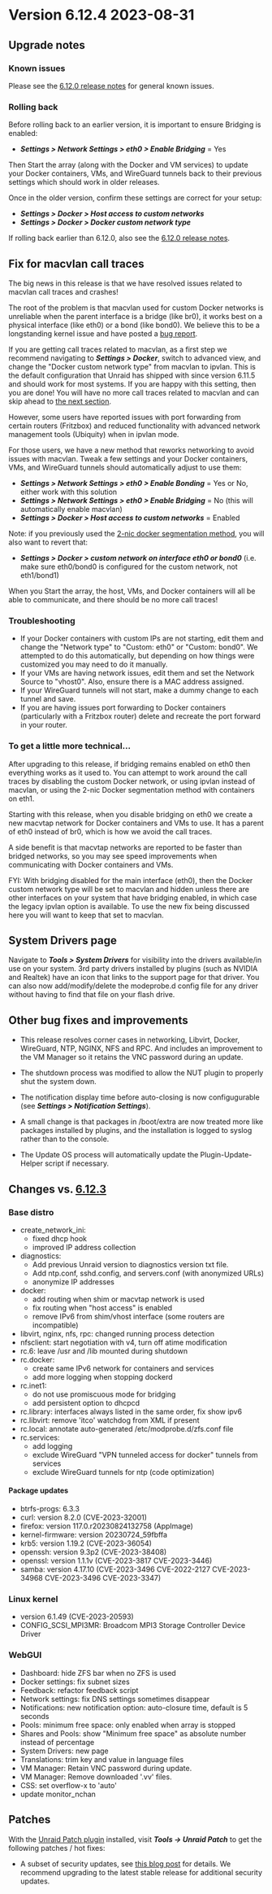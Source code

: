 # Version 6.12.4 2023-08-31

## Upgrade notes

### Known issues

Please see the [6.12.0 release notes](6.12.0.md#known-issues) for general known issues.

### Rolling back

Before rolling back to an earlier version, it is important to ensure Bridging is enabled:

* ***Settings > Network Settings > eth0 > Enable Bridging*** = Yes

Then Start the array (along with the Docker and VM services) to update your Docker containers, VMs, and
WireGuard tunnels back to their previous settings which should work in older releases.

Once in the older version, confirm these settings are correct for your setup:

* ***Settings > Docker > Host access to custom networks***
* ***Settings > Docker > Docker custom network type***

If rolling back earlier than 6.12.0, also see the [6.12.0 release notes](6.12.0.md#rolling-back).

## Fix for macvlan call traces

The big news in this release is that we have resolved issues related to macvlan call traces and crashes!

The root of the problem is that macvlan used for custom Docker networks is unreliable when the parent interface is a
bridge (like br0), it works best on a physical interface (like eth0) or a bond (like bond0). We believe this to be a longstanding kernel
issue and have posted a [bug report](https://bugzilla.kernel.org/show_bug.cgi?id=217777).

If you are getting call traces related to macvlan, as a first step we recommend navigating to ***Settings > Docker***,
switch to advanced view, and change the "Docker custom network type" from macvlan to ipvlan. This is the default
configuration that Unraid has shipped with since version 6.11.5 and should work for most systems.
If you are happy with this setting, then you are done! You will have no more call traces related to macvlan
and can skip ahead to [the next section](#system-drivers-page).

However, some users have reported issues with port forwarding from certain routers (Fritzbox) and reduced functionality
with advanced network management tools (Ubiquity) when in ipvlan mode.

For those users, we have a new method that reworks networking to avoid issues with macvlan. Tweak a few settings and your
Docker containers, VMs, and WireGuard tunnels should automatically adjust to use them:

* ***Settings > Network Settings > eth0 > Enable Bonding*** = Yes or No, either work with this solution
* ***Settings > Network Settings > eth0 > Enable Bridging*** = No (this will automatically enable macvlan)
* ***Settings > Docker > Host access to custom networks*** = Enabled

Note: if you previously used the [2-nic docker segmentation method](https://forums.unraid.net/topic/137048-guide-how-to-solve-macvlan-and-ipvlan-issues-with-containers-on-a-custom-network/),
you will also want to revert that:

* ***Settings > Docker > custom network on interface eth0 or bond0*** (i.e. make sure eth0/bond0 is configured for the custom network, not eth1/bond1)

When you Start the array, the host, VMs, and Docker containers will all be able to communicate, and there should be no more call traces!

### Troubleshooting

* If your Docker containers with custom IPs are not starting, edit them and change the "Network type" to "Custom: eth0" or "Custom: bond0". We attempted
to do this automatically, but depending on how things were customized you may need to do it manually.
* If your VMs are having network issues, edit them and set the Network Source to "vhost0". Also, ensure there is a MAC address assigned.
* If your WireGuard tunnels will not start, make a dummy change to each tunnel and save.
* If you are having issues port forwarding to Docker containers (particularly with a Fritzbox router) delete and recreate the port
forward in your router.

### To get a little more technical…

After upgrading to this release, if bridging remains enabled on eth0 then everything works as it used to. You can attempt to work
around the call traces by disabling the custom Docker network, or using ipvlan instead of macvlan, or using the 2-nic Docker
segmentation method with containers on eth1.

Starting with this release, when you disable bridging on eth0 we create a new macvtap network for Docker containers and VMs to use.
It has a parent of eth0 instead of br0, which is how we avoid the call traces.

A side benefit is that macvtap networks are reported to be faster than bridged networks, so you may see speed improvements when
communicating with Docker containers and VMs.

FYI: With bridging disabled for the main interface (eth0), then the Docker custom network type will be set to macvlan and hidden
unless there are other interfaces on your system that have bridging enabled, in which case the legacy ipvlan option is available.
To use the new fix being discussed here you will want to keep that set to macvlan.

## System Drivers page

Navigate to ***Tools > System Drivers*** for visibility into the drivers available/in use on your system. 3rd party drivers installed
by plugins (such as NVIDIA and Realtek) have an icon that links to the support page for that driver. You can also
now add/modify/delete the modeprobe.d config file for any driver without having to find that file on your flash drive.

## Other bug fixes and improvements

* This release resolves corner cases in networking, Libvirt, Docker, WireGuard, NTP, NGINX, NFS and RPC. And includes an improvement
to the VM Manager so it retains the VNC password during an update.

* The shutdown process was modified to allow the NUT plugin to properly shut the system down.

* The notification display time before auto-closing is now configugurable (see ***Settings > Notification Settings***).

* A small change is that packages in /boot/extra are now treated more like packages installed by plugins, and the installation is
logged to syslog rather than to the console.

* The Update OS process will automatically update the Plugin-Update-Helper script if necessary.

## Changes vs. [6.12.3](6.12.3.md)

### Base distro

* create_network_ini:
  * fixed dhcp hook
  * improved IP address collection
* diagnostics:
  * Add previous Unraid version to diagnostics version txt file.
  * Add ntp.conf, sshd.config, and servers.conf (with anonymized URLs)
  * anonymize IP addresses
* docker:
  * add routing when shim or macvtap network is used
  * fix routing when "host access" is enabled
  * remove IPv6 from shim/vhost interface (some routers are incompatible)
* libvirt, nginx, nfs, rpc: changed running process detection
* nfsclient: start negotiation with v4, turn off atime modification
* rc.6: leave /usr and /lib mounted during shutdown
* rc.docker:
  * create same IPv6 network for containers and services
  * add more logging when stopping dockerd
* rc.inet1:
  * do not use promiscuous mode for bridging
  * add persistent option to dhcpcd
* rc.library: interfaces always listed in the same order, fix show ipv6
* rc.libvirt: remove 'itco' watchdog from XML if present
* rc.local: annotate auto-generated /etc/modprobe.d/zfs.conf file
* rc.services:
  * add logging
  * exclude WireGuard "VPN tunneled access for docker" tunnels from services
  * exclude WireGuard tunnels for ntp (code optimization)

#### Package updates

* btrfs-progs: 6.3.3
* curl: version 8.2.0 (CVE-2023-32001)
* firefox: version 117.0.r20230824132758 (AppImage)
* kernel-firmware: version 20230724_59fbffa
* krb5: version 1.19.2 (CVE-2023-36054)
* openssh: version 9.3p2 (CVE-2023-38408)
* openssl: version 1.1.1v (CVE-2023-3817 CVE-2023-3446)
* samba: version 4.17.10 (CVE-2023-3496 CVE-2022-2127 CVE-2023-34968 CVE-2023-3496 CVE-2023-3347)

### Linux kernel

* version 6.1.49 (CVE-2023-20593)
* CONFIG_SCSI_MPI3MR: Broadcom MPI3 Storage Controller Device Driver

### WebGUI

* Dashboard: hide ZFS bar when no ZFS is used
* Docker settings: fix subnet sizes
* Feedback: refactor feedback script
* Network settings: fix DNS settings sometimes disappear
* Notifications: new notification option: auto-closure time, default is 5 seconds
* Pools: minimum free space: only enabled when array is stopped
* Shares and Pools: show "Minimum free space" as absolute number instead of percentage
* System Drivers: new page
* Translations: trim key and value in language files
* VM Manager: Retain VNC password during update.
* VM Manager: Remove downloaded '.vv' files.
* CSS: set overflow-x to 'auto'
* update monitor_nchan

## Patches

With the [Unraid Patch plugin](https://forums.unraid.net/topic/185560-unraid-patch-plugin/) installed, visit ***Tools → Unraid Patch*** to get the following patches / hot fixes:

* A subset of security updates, see [this blog post](https://unraid.net/blog/cvd) for details. We recommend upgrading to the latest stable release for additional security updates.
